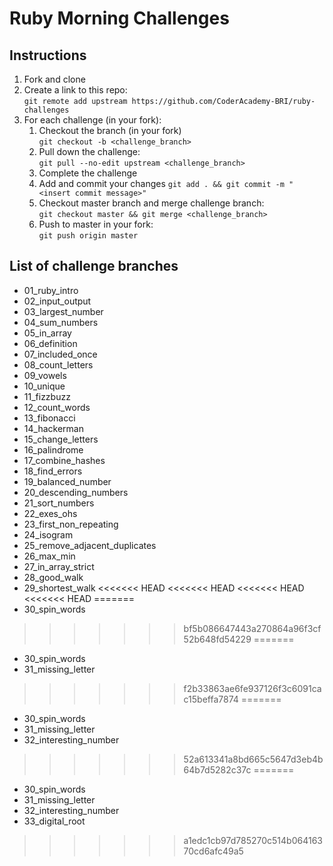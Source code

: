 # Ruby Morning Challenges

## Instructions
1. Fork and clone
2. Create a link to this repo: <br/>
   `git remote add upstream https://github.com/CoderAcademy-BRI/ruby-challenges`
3. For each challenge (in your fork):
    1. Checkout the branch (in your fork)<br/>
     `git checkout -b <challenge_branch>`
    3. Pull down the challenge: <br/>
     `git pull --no-edit upstream <challenge_branch>`
    4. Complete the challenge
    5. Add and commit your changes
    `git add . && git commit -m "<insert commit message>"`
    6. Checkout master branch and merge challenge branch:<br/>
    `git checkout master && git merge <challenge_branch>`
    7. Push to master in your fork:<br/>
     `git push origin master`

## List of challenge branches
* 01_ruby_intro
* 02_input_output
* 03_largest_number
* 04_sum_numbers
* 05_in_array
* 06_definition
* 07_included_once
* 08_count_letters
* 09_vowels
* 10_unique
* 11_fizzbuzz
* 12_count_words
* 13_fibonacci
* 14_hackerman
* 15_change_letters
* 16_palindrome
* 17_combine_hashes
* 18_find_errors
* 19_balanced_number
* 20_descending_numbers
* 21_sort_numbers
* 22_exes_ohs
* 23_first_non_repeating
* 24_isogram
* 25_remove_adjacent_duplicates
* 26_max_min
* 27_in_array_strict
* 28_good_walk
* 29_shortest_walk
<<<<<<< HEAD
<<<<<<< HEAD
<<<<<<< HEAD
<<<<<<< HEAD
=======
* 30_spin_words
>>>>>>> bf5b086647443a270864a96f3cf52b648fd54229
=======
* 30_spin_words
* 31_missing_letter
>>>>>>> f2b33863ae6fe937126f3c6091cac15beffa7874
=======
* 30_spin_words
* 31_missing_letter
* 32_interesting_number
>>>>>>> 52a613341a8bd665c5647d3eb4b64b7d5282c37c
=======
* 30_spin_words
* 31_missing_letter
* 32_interesting_number
* 33_digital_root
>>>>>>> a1edc1cb97d785270c514b06416370cd6afc49a5
